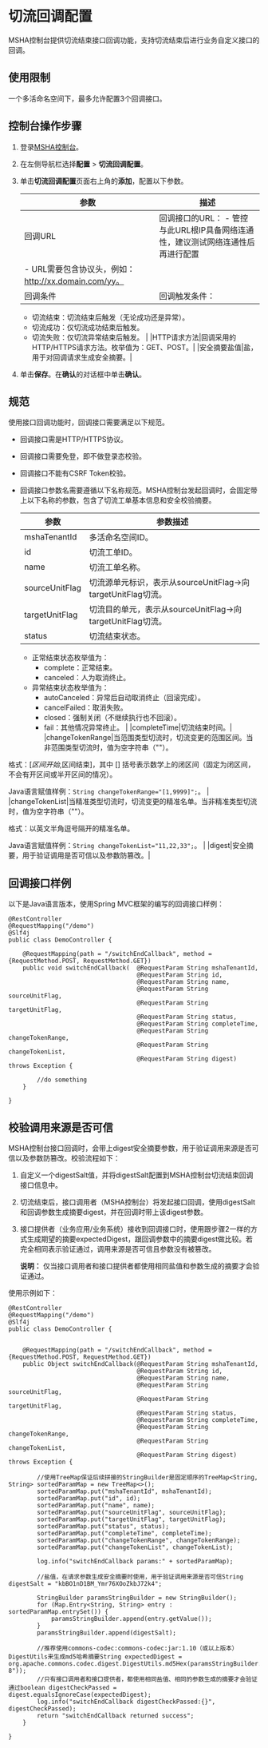 # 切流回调配置

MSHA控制台提供切流结束接口回调功能，支持切流结束后进行业务自定义接口的回调。

## 使用限制

一个多活命名空间下，最多允许配置3个回调接口。

## 控制台操作步骤

1.  登录[MSHA控制台](https://msha.console.aliyun.com)。

2.  在左侧导航栏选择**配置** \> **切流回调配置**。

3.  单击**切流回调配置**页面右上角的**添加**，配置以下参数。

    |参数|描述|
    |--|--|
    |回调URL|回调接口的URL：    -   管控与此URL根IP具备网络连通性，建议测试网络连通性后再进行配置
    -   URL需要包含协议头，例如：http://xx.domain.com/yy。 |
    |回调条件|回调触发条件：

    -   切流结束：切流结束后触发（无论成功还是异常）。
    -   切流成功：仅切流成功结束后触发。
    -   切流失败：仅切流异常结束后触发。 |
    |HTTP请求方法|回调采用的HTTP/HTTPS请求方法。枚举值为：GET、POST。|
    |安全摘要盐值|盐，用于对回调请求生成安全摘要。|

4.  单击**保存**。在**确认**的对话框中单击**确认**。


## 规范

使用接口回调功能时，回调接口需要满足以下规范。

-   回调接口需是HTTP/HTTPS协议。
-   回调接口需要免登，即不做登录态校验。
-   回调接口不能有CSRF Token校验。
-   回调接口参数名需要遵循以下名称规范。MSHA控制台发起回调时，会固定带上以下名称的参数，包含了切流工单基本信息和安全校验摘要。

    |参数|参数描述|
    |--|----|
    |mshaTenantId|多活命名空间ID。|
    |id|切流工单ID。|
    |name|切流工单名称。|
    |sourceUnitFlag|切流源单元标识，表示从sourceUnitFlag-\>向targetUnitFlag切流。|
    |targetUnitFlag|切流目的单元，表示从sourceUnitFlag-\>向targetUnitFlag切流。|
    |status|切流结束状态。

    -   正常结束状态枚举值为：
        -   complete：正常结束。
        -   canceled：人为取消终止。
    -   异常结束状态枚举值为：
        -   autoCanceled：异常后自动取消终止（回滚完成）。
        -   cancelFailed：取消失败。
        -   closed：强制关闭（不继续执行也不回滚）。
        -   fail：其他情况异常终止。 |
    |completeTime|切流结束时间。|
    |changeTokenRange|当范围类型切流时，切流变更的范围区间。当非范围类型切流时，值为空字符串（""）。

格式：\[$区间开始,$区间结束\]，其中 \[\] 括号表示数学上的闭区间（固定为闭区间，不会有开区间或半开区间的情况）。

Java语言赋值样例：`String changeTokenRange="[1,9999]";`。 |
    |changeTokenList|当精准类型切流时，切流变更的精准名单。当非精准类型切流时，值为空字符串（""）。

格式：以英文半角逗号隔开的精准名单。

Java语言赋值样例：`String changeTokenList="11,22,33";`。 |
    |digest|安全摘要，用于验证调用是否可信以及参数防篡改。|


## 回调接口样例

以下是Java语言版本，使用Spring MVC框架的编写的回调接口样例：

```
@RestController
@RequestMapping("/demo")
@Slf4j
public class DemoController {

    @RequestMapping(path = "/switchEndCallback", method = {RequestMethod.POST, RequestMethod.GET})
    public void switchEndCallback(  @RequestParam String mshaTenantId,
                                    @RequestParam String id,
                                    @RequestParam String name,
                                    @RequestParam String sourceUnitFlag,
                                    @RequestParam String targetUnitFlag,
                                    @RequestParam String status,
                                    @RequestParam String completeTime,
                                    @RequestParam String changeTokenRange,
                                    @RequestParam String changeTokenList,
                                    @RequestParam String digest) throws Exception {

        //do something
    }

}     
```

## 校验调用来源是否可信

MSHA控制台接口回调时，会带上digest安全摘要参数，用于验证调用来源是否可信以及参数防篡改。校验流程如下：

1.  自定义一个digestSalt值，并将digestSalt配置到MSHA控制台切流结束回调接口信息中。
2.  切流结束后，接口调用者（MSHA控制台）将发起接口回调，使用digestSalt和回调参数生成摘要digest，并在回调时带上该digest参数。
3.  接口提供者（业务应用/业务系统）接收到回调接口时，使用跟步骤2一样的方式生成期望的摘要expectedDigest，跟回调参数中的摘要digest做比较。若完全相同表示验证通过，调用来源是否可信且参数没有被篡改。

    **说明：** 仅当接口调用者和接口提供者都使用相同盐值和参数生成的摘要才会验证通过。


使用示例如下：

```
@RestController
@RequestMapping("/demo")
@Slf4j
public class DemoController {


    @RequestMapping(path = "/switchEndCallback", method = {RequestMethod.POST, RequestMethod.GET})
    public Object switchEndCallback(@RequestParam String mshaTenantId,
                                    @RequestParam String id,
                                    @RequestParam String name,
                                    @RequestParam String sourceUnitFlag,
                                    @RequestParam String targetUnitFlag,
                                    @RequestParam String status,
                                    @RequestParam String completeTime,
                                    @RequestParam String changeTokenRange,
                                    @RequestParam String changeTokenList,
                                    @RequestParam String digest) throws Exception {

        //使用TreeMap保证后续拼接的StringBuilder是固定顺序的TreeMap<String, String> sortedParamMap = new TreeMap<>();
        sortedParamMap.put("mshaTenantId", mshaTenantId);
        sortedParamMap.put("id", id);
        sortedParamMap.put("name", name);
        sortedParamMap.put("sourceUnitFlag", sourceUnitFlag);
        sortedParamMap.put("targetUnitFlag", targetUnitFlag);
        sortedParamMap.put("status", status);
        sortedParamMap.put("completeTime", completeTime);
        sortedParamMap.put("changeTokenRange", changeTokenRange);
        sortedParamMap.put("changeTokenList", changeTokenList);

        log.info("switchEndCallback params:" + sortedParamMap);

        //盐值，在请求参数生成安全摘要时使用，用于验证调用来源是否可信String digestSalt = "kbBO1nD1BM_Ymr76XOoZkbJ72k4";

        StringBuilder paramsStringBuilder = new StringBuilder();
        for (Map.Entry<String, String> entry : sortedParamMap.entrySet()) {
            paramsStringBuilder.append(entry.getValue());
        }
        paramsStringBuilder.append(digestSalt);

        //推荐使用commons-codec:commons-codec:jar:1.10（或以上版本）DigestUtils来生成md5哈希摘要String expectedDigest = org.apache.commons.codec.digest.DigestUtils.md5Hex(paramsStringBuilder.toString().getBytes("utf-8"));
        //只有接口调用者和接口提供者，都使用相同盐值、相同的参数生成的摘要才会验证通过boolean digestCheckPassed = digest.equalsIgnoreCase(expectedDigest);
        log.info("switchEndCallback digestCheckPassed:{}", digestCheckPassed);
        return "switchEndCallback returned success";
    }

}    
```

